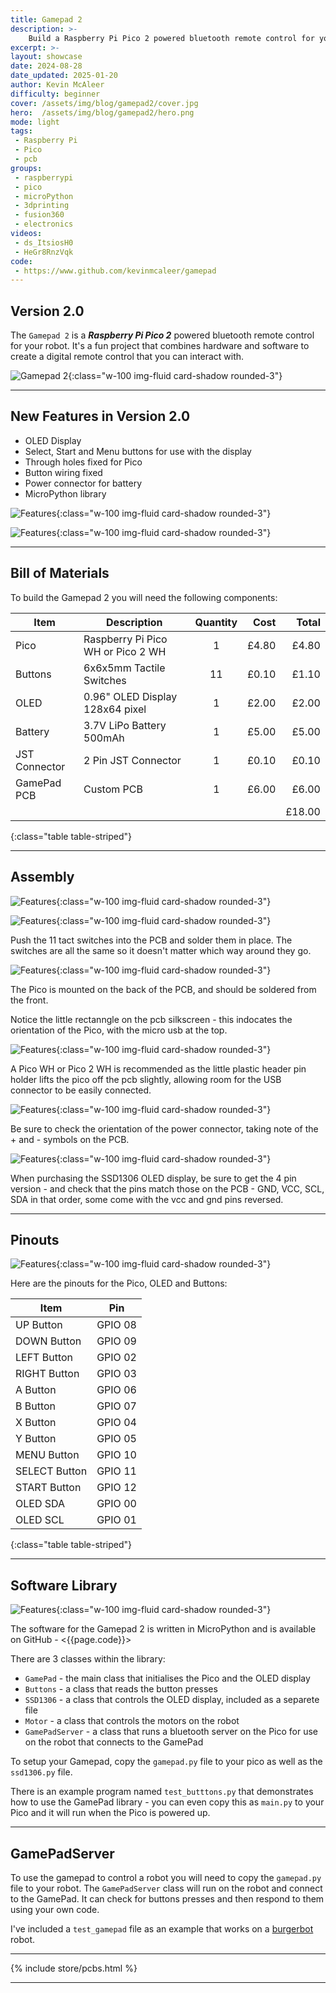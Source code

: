 ```yaml
---
title: Gamepad 2
description: >-
    Build a Raspberry Pi Pico 2 powered bluetooth remote control for your robot
excerpt: >-
layout: showcase
date: 2024-08-28
date_updated: 2025-01-20
author: Kevin McAleer
difficulty: beginner
cover: /assets/img/blog/gamepad2/cover.jpg
hero:  /assets/img/blog/gamepad2/hero.png
mode: light
tags: 
 - Raspberry Pi
 - Pico
 - pcb
groups:
 - raspberrypi
 - pico
 - microPython
 - 3dprinting
 - fusion360
 - electronics
videos:
 - ds_ItsiosH0
 - HeGr8RnzVqk
code:
 - https://www.github.com/kevinmcaleer/gamepad
---
```


## Version 2.0

The `Gamepad 2` is a ***Raspberry Pi Pico 2*** powered bluetooth remote control for your robot. 
It's a fun project that combines hardware and software to create a digital remote control that you can interact with.

![Gamepad 2](/assets/img/blog/gamepad2/gamepad2.png){:class="w-100 img-fluid card-shadow rounded-3"}

---

## New Features in Version 2.0

- OLED Display
- Select, Start and Menu buttons for use with the display
- Through holes fixed for Pico
- Button wiring fixed
- Power connector for battery
- MicroPython library

![Features](/assets/img/blog/gamepad2/gamepad01.jpg){:class="w-100 img-fluid card-shadow rounded-3"}

![Features](/assets/img/blog/gamepad2/gamepad02.jpg){:class="w-100 img-fluid card-shadow rounded-3"}

---

## Bill of Materials

To build the Gamepad 2 you will need the following components:

Item          | Description                       | Quantity |  Cost |  Total
--------------|-----------------------------------|:--------:|------:|------:
Pico          | Raspberry Pi Pico WH or Pico 2 WH |    1     | £4.80 |  £4.80
Buttons       | 6x6x5mm Tactile Switches          |    11    | £0.10 |  £1.10
OLED          | 0.96" OLED Display 128x64 pixel   |    1     | £2.00 |  £2.00
Battery       | 3.7V LiPo Battery 500mAh          |    1     | £5.00 |  £5.00
JST Connector | 2 Pin JST Connector               |    1     | £0.10 |  £0.10
GamePad PCB   | Custom PCB                        |    1     | £6.00 |  £6.00
              |                                   |          |       | £18.00
{:class="table table-striped"}

---

## Assembly

![Features](/assets/img/blog/gamepad2/gamepad03.jpg){:class="w-100 img-fluid card-shadow rounded-3"}

![Features](/assets/img/blog/gamepad2/gamepad06.jpg){:class="w-100 img-fluid card-shadow rounded-3"}

Push the 11 tact switches into the PCB and solder them in place. The switches are all the same so it doesn't matter which way around they go.

![Features](/assets/img/blog/gamepad2/gamepad07.jpg){:class="w-100 img-fluid card-shadow rounded-3"}

The Pico is mounted on the back of the PCB, and should be soldered from the front.

Notice the little rectanngle on the pcb silkscreen - this indocates the orientation of the Pico, with the micro usb at the top.

![Features](/assets/img/blog/gamepad2/gamepad08.jpg){:class="w-100 img-fluid card-shadow rounded-3"}

A Pico WH or Pico 2 WH is recommended as the little plastic header pin holder lifts the pico off the pcb slightly, allowing room for the USB connector to be easily connected.

![Features](/assets/img/blog/gamepad2/gamepad09.jpg){:class="w-100 img-fluid card-shadow rounded-3"}

Be sure to check the orientation of the power connector, taking note of the + and - symbols on the PCB.

![Features](/assets/img/blog/gamepad2/gamepad10.jpg){:class="w-100 img-fluid card-shadow rounded-3"}

When purchasing the SSD1306 OLED display, be sure to get the 4 pin version - and check that the pins match those on the PCB - GND, VCC, SCL, SDA in that order, some come with the vcc and gnd pins reversed.

---

## Pinouts

![Features](/assets/img/blog/gamepad2/gamepad04.jpg){:class="w-100 img-fluid card-shadow rounded-3"}

Here are the pinouts for the Pico, OLED and Buttons:

Item          |   Pin
--------------|:------:
UP Button     | GPIO 08
DOWN Button   | GPIO 09
LEFT Button   | GPIO 02
RIGHT Button  | GPIO 03
A Button      | GPIO 06
B Button      | GPIO 07
X Button      | GPIO 04
Y Button      | GPIO 05
MENU Button   | GPIO 10
SELECT Button | GPIO 11
START Button  | GPIO 12
OLED SDA      | GPIO 00
OLED SCL      | GPIO 01
{:class="table table-striped"}

---

## Software Library

![Features](/assets/img/blog/gamepad2/gamepad05.jpg){:class="w-100 img-fluid card-shadow rounded-3"}

The software for the Gamepad 2 is written in MicroPython and is available on GitHub - <{{page.code}}>

There are 3 classes within the library:

- `GamePad` - the main class that initialises the Pico and the OLED display
- `Buttons` - a class that reads the button presses
- `SSD1306` - a class that controls the OLED display, included as a separete file
- `Motor` - a class that controls the motors on the robot
- `GamePadServer` - a class that runs a bluetooth server on the Pico for use on the robot that connects to the GamePad

To setup your Gamepad, copy the `gamepad.py` file to your pico as well as the `ssd1306.py` file.

There is an example program named `test_butttons.py` that demonstrates how to use the GamePad library - you can even copy this as `main.py` to your Pico and it will run when the Pico is powered up.

---

## GamePadServer

To use the gamepad to control a robot you will need to copy the `gamepad.py` file to your robot. The `GamePadServer` class will run on the robot and connect to the GamePad. It can check for buttons presses and then respond to them using your own code.

I've included a `test_gamepad` file as an example that works on a [burgerbot](/burgerbot) robot.

---

{% include store/pcbs.html %}

---
